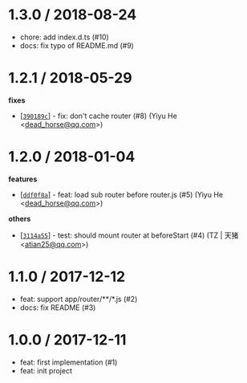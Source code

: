 
1.3.0 / 2018-08-24
==================

  * chore: add index.d.ts (#10)
  * docs: fix typo of README.md (#9)

1.2.1 / 2018-05-29
==================

**fixes**
  * [[`390189c`](http://github.com/eggjs/egg-router-plus/commit/390189c7ede62571aa94b5e615bc5547c881a79d)] - fix: don't cache router (#8) (Yiyu He <<dead_horse@qq.com>>)

1.2.0 / 2018-01-04
==================

**features**
  * [[`ddf0f8a`](http://github.com/eggjs/egg-router-plus/commit/ddf0f8a41ce45155a7b2c6035221a5eac721d5fc)] - feat: load sub router before router.js (#5) (Yiyu He <<dead_horse@qq.com>>)

**others**
  * [[`3114a55`](http://github.com/eggjs/egg-router-plus/commit/3114a55dd9214357eb1b26a99579cee198a89b67)] - test: should mount router at beforeStart (#4) (TZ | 天猪 <<atian25@qq.com>>)

1.1.0 / 2017-12-12
==================

  * feat: support app/router/**/*.js (#2)
  * docs: fix README (#3)

1.0.0 / 2017-12-11
==================

  * feat: first implementation (#1)
  * feat: init project
